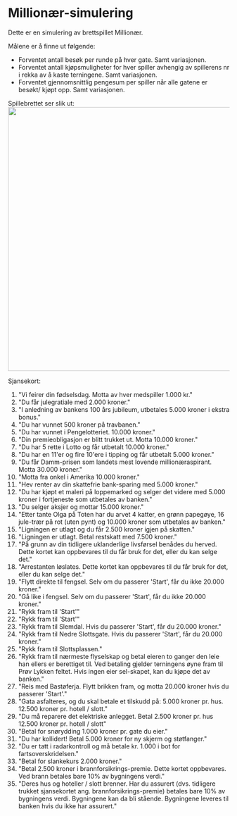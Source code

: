 # Millionær-simulering
Dette er en simulering av brettspillet Millionær.

Målene er å finne ut følgende:
- Forventet antall besøk per runde på hver gate. Samt variasjonen.
- Forventet antall kjøpsmuligheter for hver spiller avhengig av spillerens nr i rekka av å kaste terningene. Samt variasjonen.
- Forventet gjennomsnittlig pengesum per spiller når alle gatene er besøkt/ kjøpt opp. Samt variasjonen.

Spillebrettet ser slik ut:<br>
<img src="https://user-images.githubusercontent.com/38361615/176785073-eeec9880-cc21-4571-a521-454835ffacc9.JPG" width=600>
<br>

Sjansekort:
1. "Vi feirer din fødselsdag. Motta av hver medspiller 1.000 kr."
2. "Du får julegratiale med 2.000 kroner."
3. "I anledning av bankens 100 års jubileum, utbetales 5.000 kroner i ekstra bonus."
4. "Du har vunnet 500 kroner på travbanen."
5. "Du har vunnet i Pengelotteriet. 10.000 kroner."
6. "Din premieobligasjon er blitt trukket ut. Motta 10.000 kroner."
7. "Du har 5 rette i Lotto og får utbetalt 10.000 kroner."
8. "Du har en 11'er og fire 10'ere i tipping og får utbetalt 5.000 kroner."
9. "Du får Damm-prisen som landets mest lovende millionæraspirant. Motta 30.000 kroner."
10. "Motta fra onkel i Amerika 10.000 kroner."
11. "Hev renter av din skattefrie bank-sparing med 5.000 kroner."
12. "Du har kjøpt et maleri på loppemarked og selger det videre med 5.000 kroner i fortjeneste som utbetales av banken."
13. "Du selger aksjer og mottar 15.000 kroner."
14. "Etter tante Olga på Toten har du arvet 4 katter, en grønn papegøye, 16 jule-trær på rot (uten pynt) og 10.000 kroner som utbetales av banken."
15. "Ligningen er utlagt og du får 2.500 kroner igjen på skatten."
16. "Ligningen er utlagt. Betal restskatt med 7.500 kroner."
17. "På grunn av din tidligere uklanderlige livsførsel benådes du herved. Dette kortet kan oppbevares til du får bruk for det, eller du kan selge det."
18. "Arrestanten løslates. Dette kortet kan oppbevares til du får bruk for det, eller du kan selge det."
19. "Flytt direkte til fengsel. Selv om du passerer 'Start', får du ikke 20.000 kroner."
20. "Gå like i fengsel. Selv om du passerer 'Start', får du ikke 20.000 kroner."
21. "Rykk fram til 'Start'"
22. "Rykk fram til 'Start'"
23. "Rykk fram til Slemdal. Hvis du passerer 'Start', får du 20.000 kroner."
24. "Rykk fram til Nedre Slottsgate. Hvis du passerer 'Start', får du 20.000 kroner."
25. "Rykk fram til Slottsplassen."
26. "Rykk fram til nærmeste flyselskap og betal eieren to ganger den leie han ellers er berettiget til. Ved betaling gjelder terningens øyne fram til Prøv Lykken feltet. Hvis ingen eier sel-skapet, kan du kjøpe det av banken."
27. "Reis med Bastøferja. Flytt brikken fram, og motta 20.000 kroner hvis du passerer 'Start'."
28. "Gata asfalteres, og du skal betale et tilskudd på: 5.000 kroner pr. hus. 12.500 kroner pr. hotell / slott."
29. "Du må reparere det elektriske anlegget. Betal 2.500 kroner pr. hus 12.500 kroner pr. hotell / slott"
30. "Betal for snørydding 1.000 kroner pr. gate du eier."
31. "Du har kollidert! Betal 5.000 kroner for ny skjerm og støtfanger."
32. "Du er tatt i radarkontroll og må betale kr. 1.000 i bot for fartsoverskridelsen."
33. "Betal for slankekurs 2.000 kroner."
34. "Betal 2.500 kroner i brannforsikrings-premie. Dette kortet oppbevares. Ved brann betales bare 10% av bygningens verdi."
35. "Deres hus og hoteller / slott brenner. Har du assurert (dvs. tidligere trukket sjansekortet ang. brannforsikrings-premie) betales bare 10% av bygningens verdi. Bygningene kan da bli stående. Bygningene leveres til banken hvis du ikke har assurert."
